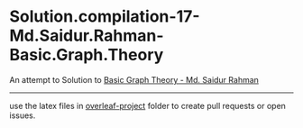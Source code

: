 # Solution.compilation-17-Md.Saidur.Rahman-Basic.Graph.Theory
An attempt to Solution to [Basic Graph Theory - Md. Saidur Rahman](https://link.springer.com/book/10.1007/978-3-319-49475-3)

---

use the latex files in [overleaf-project](./overleaf-project) folder to create pull requests or open issues.
